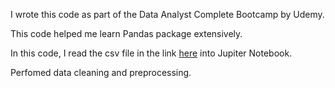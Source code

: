 I wrote this code as part of the Data Analyst Complete Bootcamp by Udemy.

This code helped me learn Pandas package extensively.

In this code, I read the csv file in the link [here](https://www.dropbox.com/sh/px61vmdiyjcirei/AAA7nN6KtsLD0z8NlUU6LzPVa?dl=0) into Jupiter Notebook.

Perfomed data cleaning and preprocessing.
